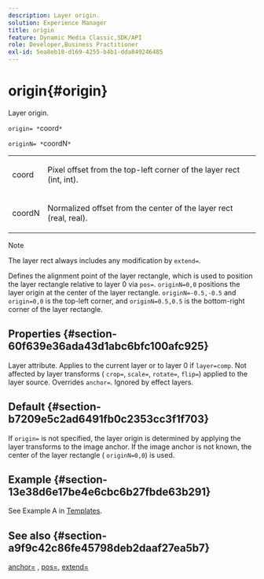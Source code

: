 ```yaml
---
description: Layer origin.
solution: Experience Manager
title: origin
feature: Dynamic Media Classic,SDK/API
role: Developer,Business Practitioner
exl-id: 5ea8eb18-d169-4255-b4b1-dda849246485
---
```

# origin{#origin}

Layer origin.

 `origin= *`coord`*`

`originN= *`coordN`*`

<table id="simpletable_A270FD92B1E841FE81F5AB300351FE01"> 
 <tr class="strow"> 
  <td class="stentry"> <p><span class="varname"> coord</span> </p></td> 
  <td class="stentry"> <p>Pixel offset from the top-left corner of the layer rect (int, int). </p></td> 
 </tr> 
 <tr class="strow"> 
  <td class="stentry"> <p><span class="varname"> coordN</span> </p></td> 
  <td class="stentry"> <p>Normalized offset from the center of the layer rect (real, real). </p></td> 
 </tr> 
</table>

>[!NOTE]
>
>The layer rect always includes any modification by `extend=`.

Defines the alignment point of the layer rectangle, which is used to position the layer rectangle relative to layer 0 via `pos=`. `originN=0,0` positions the layer origin at the center of the layer rectangle. `originN=-0.5,-0.5` and `origin=0,0` is the top-left corner, and `originN=0.5,0.5` is the bottom-right corner of the layer rectangle.

## Properties {#section-60f639e36ada43d1abc6bfc100afc925}

Layer attribute. Applies to the current layer or to layer 0 if `layer=comp`. Not affected by layer transforms ( `crop=`, `scale=`, `rotate=`, `flip=`) applied to the layer source. Overrides `anchor=`. Ignored by effect layers.

## Default {#section-b7209e5c2ad6491fb0c2353cc3f1f703}

If `origin=` is not specified, the layer origin is determined by applying the layer transforms to the image anchor. If the image anchor is not known, the center of the layer rectangle ( `originN=0,0`) is used.

## Example {#section-13e38d6e17be4e6cbc6b27fbde63b291}

See Example A in [Templates](../../../../../is-api/http-ref/image-serving-api-ref/c-http-protocol-reference/c-templates/c-templates.md#concept-3cd2d2adae0e41b2979b9640244d4d3e).

## See also {#section-a9f9c42c86fe45798deb2daaf27ea5b7}

[anchor=](../../../../../is-api/http-ref/image-serving-api-ref/c-http-protocol-reference/c-command-reference/r-anchor.md#reference-6661e548ab284b82828d8d94c8ddeb7c) , [pos=](../../../../../is-api/http-ref/image-serving-api-ref/c-http-protocol-reference/c-command-reference/r-pos.md#reference-65de948f4b404f1182b22119ca332143), [extend=](../../../../../is-api/http-ref/image-serving-api-ref/c-http-protocol-reference/c-command-reference/r-extend.md#reference-7e9156beb285459d830e2d56782a74ac)
